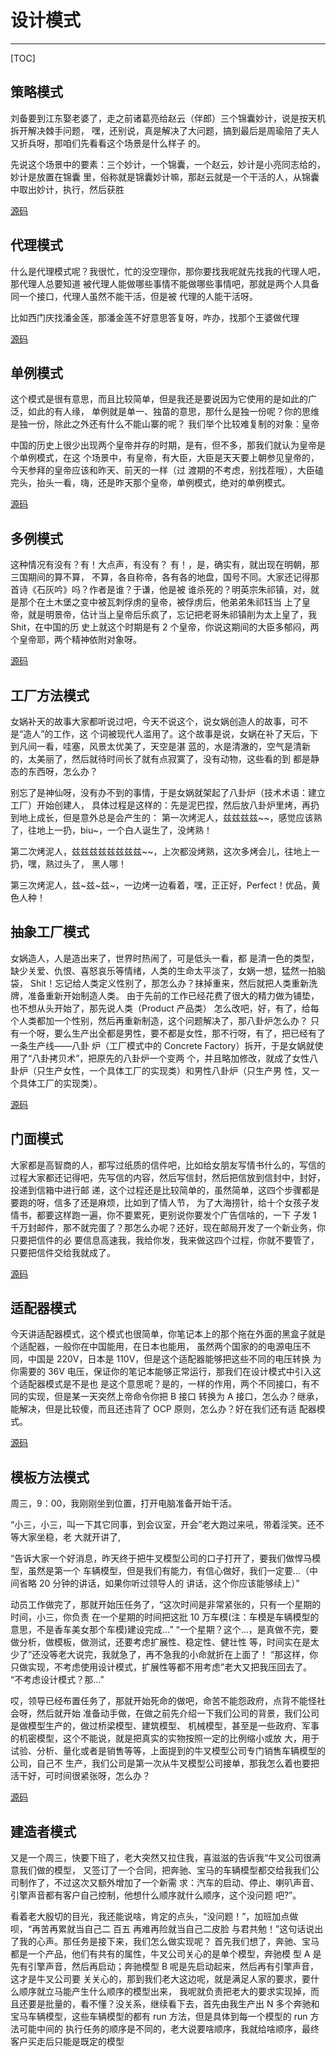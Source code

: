 # 设计模式
---
[TOC]

## 策略模式

刘备要到江东娶老婆了，走之前诸葛亮给赵云（伴郎）三个锦囊妙计，说是按天机拆开解决棘手问题，
嘿，还别说，真是解决了大问题，搞到最后是周瑜陪了夫人又折兵呀，那咱们先看看这个场景是什么样子
的。

先说这个场景中的要素：三个妙计，一个锦囊，一个赵云，妙计是小亮同志给的，妙计是放置在锦囊
里，俗称就是锦囊妙计嘛，那赵云就是一个干活的人，从锦囊中取出妙计，执行，然后获胜

[源码](StrategyPattern/)
## 代理模式

什么是代理模式呢？我很忙，忙的没空理你，那你要找我呢就先找我的代理人吧，那代理人总要知道
被代理人能做哪些事情不能做哪些事情吧，那就是两个人具备同一个接口，代理人虽然不能干活，但是被
代理的人能干活呀。

比如西门庆找潘金莲，那潘金莲不好意思答复呀，咋办，找那个王婆做代理

[源码](ProxyPattern/)

## 单例模式

这个模式是很有意思，而且比较简单，但是我还是要说因为它使用的是如此的广泛，如此的有人缘，
单例就是单一、独苗的意思，那什么是独一份呢？你的思维是独一份，除此之外还有什么不能山寨的呢？
我们举个比较难复制的对象：皇帝

中国的历史上很少出现两个皇帝并存的时期，是有，但不多，那我们就认为皇帝是个单例模式，在这
个场景中，有皇帝，有大臣，大臣是天天要上朝参见皇帝的，今天参拜的皇帝应该和昨天、前天的一样（过
渡期的不考虑，别找茬哦），大臣磕完头，抬头一看，嗨，还是昨天那个皇帝，单例模式，绝对的单例模式。

[源码](SingletonPattern/)

## 多例模式

这种情况有没有？有！大点声，有没有？ 有！，是，确实有，就出现在明朝，那三国期间的算不算，
不算，各自称帝，各有各的地盘，国号不同。大家还记得那首诗《石灰吟》吗？作者是谁？于谦，他是被
谁杀死的？明英宗朱祁镇，对，就是那个在土木堡之变中被瓦刺俘虏的皇帝，被俘虏后，他弟弟朱祁钰当
上了皇帝，就是明景帝，估计当上皇帝后乐疯了，忘记把老哥朱祁镇削为太上皇了，我 Shit，在中国的历
史上就这个时期是有 2 个皇帝，你说这期间的大臣多郁闷，两个皇帝耶，两个精神依附对象呀。

[源码](MultitionPattern/)

## 工厂方法模式

女娲补天的故事大家都听说过吧，今天不说这个，说女娲创造人的故事，可不是“造人”的工作，这
个词被现代人滥用了。这个故事是说，女娲在补了天后，下到凡间一看，哇塞，风景太优美了，天空是湛
蓝的，水是清澈的，空气是清新的，太美丽了，然后就待时间长了就有点寂寞了，没有动物，这些看的到
都是静态的东西呀，怎么办？

别忘了是神仙呀，没有办不到的事情，于是女娲就架起了八卦炉（技术术语：建立工厂）开始创建人，
具体过程是这样的：先是泥巴捏，然后放八卦炉里烤，再扔到地上成长，但是意外总是会产生的：
第一次烤泥人，兹兹兹兹~~，感觉应该熟了，往地上一扔，biu~，一个白人诞生了，没烤熟！

第二次烤泥人，兹兹兹兹兹兹兹兹~~，上次都没烤熟，这次多烤会儿，往地上一扔，嘿，熟过头了，
黑人哪！

第三次烤泥人，兹~兹~兹~，一边烤一边看着，嘿，正正好，Perfect！优品，黄色人种！

## 抽象工厂模式

女娲造人，人是造出来了，世界时热闹了，可是低头一看，都
是清一色的类型，缺少关爱、仇恨、喜怒哀乐等情绪，人类的生命太平淡了，女娲一想，猛然一拍脑袋，
Shit！忘记给人类定义性别了，那怎么办？抹掉重来，然后就把人类重新洗牌，准备重新开始制造人类。
由于先前的工作已经花费了很大的精力做为铺垫，也不想从头开始了，那先说人类（Product 产品类）
怎么改吧，好，有了，给每个人类都加一个性别，然后再重新制造，这个问题解决了，那八卦炉怎么办？
只有一个呀，要么生产出全都是男性，要不都是女性，那不行呀，有了，把已经有了一条生产线——八卦
炉（工厂模式中的 Concrete Factory）拆开，于是女娲就使用了“八卦拷贝术”，把原先的八卦炉一个变两
个，并且略加修改，就成了女性八卦炉（只生产女性，一个具体工厂的实现类）和男性八卦炉（只生产男
性，又一个具体工厂的实现类）。

[源码](AbstractFactoryPattern/)

## 门面模式

大家都是高智商的人，都写过纸质的信件吧，比如给女朋友写情书什么的，写信的过程大家都还记得吧，先写信的内容，然后写信封，然后把信放到信封中，封好，投递到信箱中进行邮
递，这个过程还是比较简单的，虽然简单，这四个步骤都是要跑的呀，信多了还是麻烦，比如到了情人节，
为了大海捞针，给十个女孩子发情书，都要这样跑一遍，你不要累死，更别说你要发个广告信啥的，一下
子发 1 千万封邮件，那不就完蛋了？那怎么办呢？还好，现在邮局开发了一个新业务，你只要把信件的必
要信息高速我，我给你发，我来做这四个过程，你就不要管了，只要把信件交给我就成了。

[源码](FacadePattern/)

## 适配器模式

今天讲适配器模式，这个模式也很简单，你笔记本上的那个拖在外面的黑盒子就是个适配器，一般你在中国能用，在日本也能用，
虽然两个国家的的电源电压不同，中国是 220V，日本是 110V，但是这个适配器能够把这些不同的电压转换
为你需要的 36V 电压，保证你的笔记本能够正常运行，那我们在设计模式中引入这个适配器模式是不是也
是这个意思呢？是的，一样的作用，两个不同接口，有不同的实现，但是某一天突然上帝命令你把 B 接口
转换为 A 接口，怎么办？继承，能解决，但是比较傻，而且还违背了 OCP 原则，怎么办？好在我们还有适
配器模式。

[源码](AdapterPattern/)

## 模板方法模式

周三，9：00，我刚刚坐到位置，打开电脑准备开始干活。

“小三，小三，叫一下其它同事，到会议室，开会”老大跑过来吼，带着淫笑。还不等大家坐稳，老
大就开讲了,

“告诉大家一个好消息，昨天终于把牛叉模型公司的口子打开了，要我们做悍马模型，虽然是第一个
车辆模型，但是我们有能力，有信心做好，我们一定要…（中间省略 20 分钟的讲话，如果你听过领导人的
讲话，这个你应该能够续上）”

动员工作做完了，那就开始压任务了，“这次时间是非常紧张的，只有一个星期的时间，小三，你负责
在一个星期的时间把这批 10 万车模(注：车模是车辆模型的意思，不是香车美女那个车模)建设完成…”
“一个星期？这个…，是真做不完，要做分析，做模板，做测试，还要考虑扩展性、稳定性、健壮性
等，时间实在是太少了”还没等老大说完，我就急了，再不急我的小命就折在上面了！
“那这样，你只做实现，不考虑使用设计模式，扩展性等都不用考虑”老大又把我压回去了。
“不考虑设计模式？那…”

哎，领导已经布置任务了，那就开始死命的做吧，命苦不能怨政府，点背不能怪社会呀，然后就开始
准备动手做，在做之前先介绍一下我们公司的背景，我们公司是做模型生产的，做过桥梁模型、建筑模型、
机械模型，甚至是一些政府、军事的机密模型，这个不能说，就是把真实的实物按照一定的比例缩小或放
大，用于试验、分析、量化或者是销售等等，上面提到的牛叉模型公司专门销售车辆模型的公司，自己不
生产，我们公司是第一次从牛叉模型公司接单，那我怎么着也要把活干好，可时间很紧张呀，怎么办？

[源码](TemplateMethodPattern/)

## 建造者模式

又是一个周三，快要下班了，老大突然又拉住我，喜滋滋的告诉我“牛叉公司很满意我们做的模型，
又签订了一个合同，把奔驰、宝马的车辆模型都交给我我们公司制作了，不过这次又额外增加了一个新需
求：汽车的启动、停止、喇叭声音、引擎声音都有客户自己控制，他想什么顺序就什么顺序，这个没问题
吧?”。

看着老大殷切的目光，我还能说啥，肯定的点头，“没问题！”，加班加点做呗，“再苦再累就当自己二
百五 再难再险就当自己二皮脸 与君共勉！”这句话说出了我的心声。那任务是接下来，我们怎么做实现呢？
首先我们想了，奔驰、宝马都是一个产品，他们有共有的属性，牛叉公司关心的是单个模型，奔驰模
型 A 是先有引擎声音，然后再启动；奔驰模型 B 呢是先启动起来，然后再有引擎声音，这才是牛叉公司要
关关心的，那到我们老大这边呢，就是满足人家的要求，要什么顺序就立马能产生什么顺序的模型出来，
我呢就负责把老大的要求实现掉，而且还要是批量的，看不懂？没关系，继续看下去，首先由我生产出 N
多个奔驰和宝马车辆模型，这些车辆模型的都有 run 方法，但是具体到每一个模型的 run 方法可能中间的
执行任务的顺序是不同的，老大说要啥顺序，我就给啥顺序，最终客户买走后只能是既定的模型


